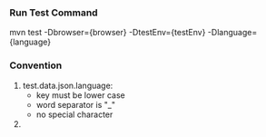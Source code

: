 ### Run Test Command 

mvn test -Dbrowser={browser}  -DtestEnv={testEnv} -Dlanguage={language}



### Convention 

1. test.data.json.language:
    - key must be lower case
    - word separator is "_"
    - no special character 
2. 

